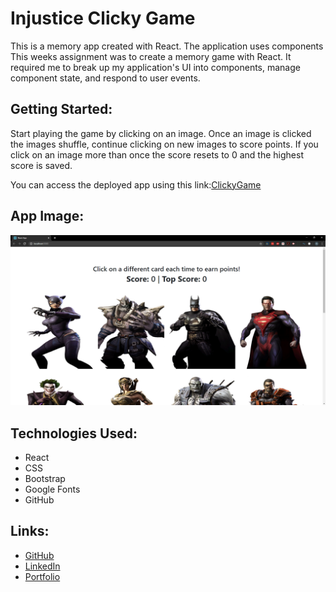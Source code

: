 # Injustice Clicky Game
This is a memory app created with React.  The application uses components This weeks assignment was to create a memory game with React. It required me to break up my application's UI into components, manage component state, and respond to user events. 
​
## Getting Started: 
Start playing the game by clicking on an image. Once an image is clicked the images shuffle, continue clicking on new images to score points.  If you click on an image more than once the score resets to 0 and the highest score is saved. 

You can access the deployed app using this link:[ClickyGame](https://MV-stack.github.io/clickygame/)

## App Image:
​​![Clicky](/public/InjusticeApp.PNG)

## Technologies Used:
-   React
-   CSS
-   Bootstrap
-   Google Fonts
-   GitHub


## Links:
- <a href="https://github.com/MV-stack" target="_blank"> GitHub </a>
- <a href="www.linkedin.com/in/miguel-a-villegas" target="_blank"> LinkedIn </a>
- <a href="https://MV-stack.github.io/Portfoliio-EC/" target="_blank"> Portfolio </a>